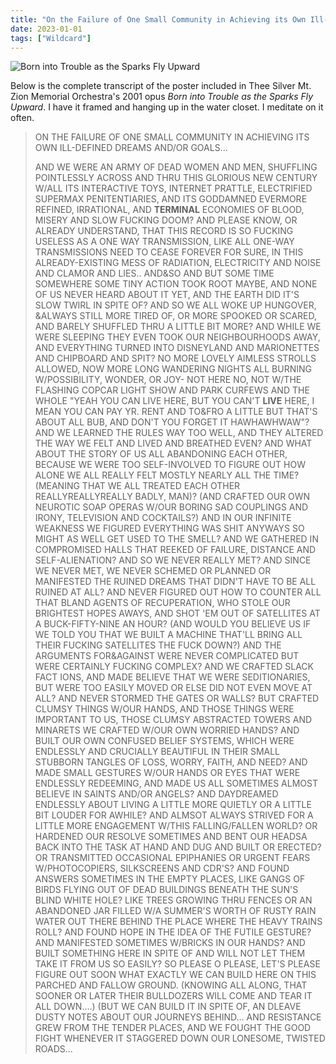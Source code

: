 ```yaml
---
title: "On the Failure of One Small Community in Achieving its Own Ill-defined Dreams and/or Goals..."
date: 2023-01-01
tags: ["Wildcard"]
---
```


![Born into Trouble as the Sparks Fly Upward](/rm_ation/images/zion.jpg)

Below is the complete transcript of the poster included in Thee Silver Mt. Zion Memorial Orchestra's 2001 opus _Born into Trouble as the Sparks Fly Upward_. I have it framed and hanging up in the water closet. I meditate on it often.

> ON THE FAILURE OF ONE SMALL COMMUNITY IN ACHIEVING ITS OWN ILL-DEFINED DREAMS AND/OR GOALS...
>
> AND WE WERE AN ARMY OF DEAD WOMEN AND MEN, SHUFFLING POINTLESSLY ACROSS AND THRU THIS GLORIOUS NEW CENTURY W/ALL ITS INTERACTIVE<!--x--> TOYS, INTERNET PRATTLE, ELECTRIFIED SUPERMAX PENITENTIARIES, AND ITS GODDAMNED EVERMORE REFINED, IRRATIONAL, AND **TERMINAL** ECONOMIES OF BLOOD, MISERY AND SLOW FUCKING DOOM? AND PLEASE KNOW, OR ALREADY UNDERSTAND, THAT THIS RECORD IS SO FUCKING USELESS AS A ONE WAY TRANSMISSION, LIKE ALL ONE-WAY TRANSMISSIONS NEED TO CEASE FOREVER FOR SURE, IN THIS ALREADY-EXISTING MESS OF RADIATION, ELECTRICITY AND NOISE AND CLAMOR AND LIES.. AND&SO AND BUT SOME TIME SOMEWHERE SOME TINY ACTION TOOK ROOT MAYBE, AND NONE OF US NEVER HEARD ABOUT IT YET, AND THE EARTH DID IT'S SLOW TWIRL IN SPITE OF? AND SO WE ALL WOKE UP HUNGOVER, &ALWAYS STILL MORE TIRED OF, OR MORE SPOOKED OR SCARED, AND BARELY SHUFFLED THRU A LITTLE BIT MORE? AND WHILE WE WERE SLEEPING THEY EVEN TOOK OUR NEIGHBOURHOODS AWAY, AND EVERYTHING TURNED INTO DISNEYLAND AND MARIONETTES AND CHIPBOARD AND SPIT? NO MORE LOVELY AIMLESS STROLLS ALLOWED, NOW MORE LONG WANDERING NIGHTS ALL BURNING W/POSSIBILITY, WONDER, OR JOY- NOT HERE NO, NOT W/THE FLASHING COPCAR LIGHT SHOW AND PARK CURFEWS AND THE WHOLE "YEAH YOU CAN LIVE HERE, BUT YOU CAN'T **LIVE** HERE, I MEAN YOU CAN PAY YR. RENT AND TO&FRO A LITTLE BUT THAT'S ABOUT ALL BUB, AND DON'T YOU FORGET IT HAWHAWHWAW"? AND WE LEARNED THE RULES WAY TOO WELL, AND THEY ALTERED THE WAY WE FELT AND LIVED AND BREATHED EVEN? AND WHAT ABOUT THE STORY OF US ALL ABANDONING EACH OTHER, BECAUSE WE WERE TOO SELF-INVOLVED TO FIGURE OUT HOW ALONE WE ALL REALLY FELT MOSTLY NEARLY ALL THE TIME? (MEANING THAT WE ALL TREATED EACH OTHER REALLYREALLYREALLY BADLY, MAN)? (AND CRAFTED OUR OWN NEUROTIC SOAP OPERAS W/OUR BORING SAD COUPLINGS AND IRONY, TELEVISION AND COCKTAILS?) AND IN OUR INFINITE WEAKNESS WE FIGURED EVERYTHING WAS SHIT ANYWAYS SO MIGHT AS WELL GET USED TO THE SMELL? AND WE GATHERED IN COMPROMISED HALLS THAT REEKED OF FAILURE, DISTANCE AND SELF-ALIENATION? AND SO WE NEVER REALLY MET? AND SINCE WE NEVER MET, WE NEVER SCHEMED OR PLANNED OR MANIFESTED THE RUINED DREAMS THAT DIDN'T HAVE TO BE ALL RUINED AT ALL? AND NEVER FIGURED OUT HOW TO COUNTER ALL THAT BLAND AGENTS OF RECUPERATION, WHO STOLE OUR BRIGHTEST HOPES AWAYS, AND SHOT 'EM OUT OF SATELLITES AT A BUCK-FIFTY-NINE AN HOUR? (AND WOULD YOU BELIEVE US IF WE TOLD YOU THAT WE BUILT A MACHINE THAT'LL BRING ALL THEIR FUCKING SATELLITES THE FUCK DOWN?) AND THE ARGUMENTS FOR&AGAINST WERE NEVER COMPLICATED BUT WERE CERTAINLY FUCKING COMPLEX? AND WE CRAFTED SLACK FACT IONS, AND MADE BELIEVE THAT WE WERE SEDITIONARIES, BUT WERE TOO EASILY MOVED OR ELSE DID NOT EVEN MOVE AT ALL? AND NEVER STORMED THE GATES OR WALLS? BUT CRAFTED CLUMSY THINGS W/OUR HANDS, AND THOSE THINGS WERE IMPORTANT TO US, THOSE CLUMSY ABSTRACTED TOWERS AND MINARETS WE CRAFTED W/OUR OWN WORRIED HANDS? AND BUILT OUR OWN CONFUSED BELIEF SYSTEMS, WHICH WERE ENDLESSLY AND CRUCIALLY BEAUTIFUL IN THEIR SMALL STUBBORN TANGLES OF LOSS, WORRY, FAITH, AND NEED? AND MADE SMALL GESTURES W/OUR HANDS OR EYES THAT WERE ENDLESSLY REDEEMING, AND MADE US ALL SOMETIMES ALMOST BELIEVE IN SAINTS AND/OR ANGELS? AND DAYDREAMED ENDLESSLY ABOUT LIVING A LITTLE MORE QUIETLY OR A LITTLE BIT LOUDER FOR AWHILE? AND ALMSOT ALWAYS STRIVED FOR A LITTLE MORE ENGAGEMENT W/THIS FALLING/FALLEN WORLD? OR HARDENED OUR RESOLVE SOMETIMES AND BENT OUR HEADSA BACK INTO THE TASK AT HAND AND DUG AND BUILT OR ERECTED? OR TRANSMITTED OCCASIONAL EPIPHANIES OR URGENT FEARS W/PHOTOCOPIERS, SILKSCREENS AND CDR'S? AND FOUND ANSWERS SOMETIMES IN THE EMPTY PLACES, LIKE GANGS OF BIRDS FLYING OUT OF DEAD BUILDINGS BENEATH THE SUN'S BLIND WHITE HOLE? LIKE TREES GROWING THRU FENCES OR AN ABANDONED JAR FILLED W/A SUMMER'S WORTH OF RUSTY RAIN WATER OUT THERE BEHIND THE PLACE WHERE THE HEAVY TRAINS ROLL? AND FOUND HOPE IN THE IDEA OF THE FUTILE GESTURE? AND MANIFESTED SOMETIMES W/BRICKS IN OUR HANDS? AND BUILT SOMETHING HERE IN SPITE OF AND WILL NOT LET THEM TAKE IT FROM US SO EASILY? SO PLEASE O PLEASE, LET'S PLEASE FIGURE OUT SOON WHAT EXACTLY WE CAN BUILD HERE ON THIS PARCHED AND FALLOW GROUND. (KNOWING ALL ALONG, THAT SOONER OR LATER THEIR BULLDOZERS WILL COME AND TEAR IT ALL DOWN....) (BUT WE CAN BUILD IT IN SPITE OF, AN DLEAVE DUSTY NOTES ABOUT OUR JOURNEYS BEHIND... AND RESISTANCE GREW FROM THE TENDER PLACES, AND WE FOUGHT THE GOOD FIGHT WHENEVER IT STAGGERED DOWN OUR LONESOME, TWISTED ROADS...
